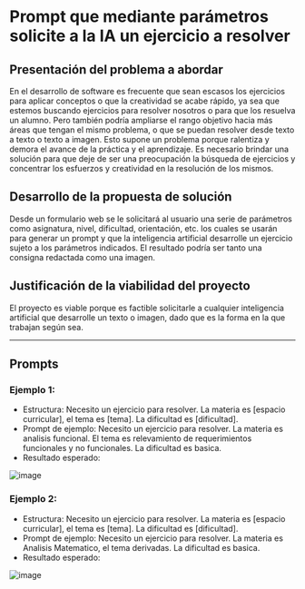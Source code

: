 # Prompt que mediante parámetros solicite a la IA un ejercicio a resolver

## Presentación del problema a abordar

En el desarrollo de software es frecuente que sean escasos los ejercicios para aplicar conceptos o que la creatividad se acabe rápido, ya sea que estemos buscando ejercicios para resolver nosotros o para que los resuelva un alumno. Pero también podría ampliarse el rango objetivo hacia más áreas que tengan el mismo problema, o que se puedan resolver desde texto a texto o texto a imagen. 
Esto supone un problema porque ralentiza y demora el avance de la práctica y el aprendizaje. 
Es necesario brindar una solución para que deje de ser una preocupación la búsqueda de ejercicios y concentrar los esfuerzos y creatividad en la resolución de los mismos.

## Desarrollo de la propuesta de solución

Desde un formulario web se le solicitará al usuario una serie de parámetros como asignatura, nivel, dificultad, orientación, etc. los cuales se usarán para generar un prompt y que la inteligencia artificial desarrolle un ejercicio sujeto a los parámetros indicados. 
El resultado podría ser tanto una consigna redactada como una imagen.

## Justificación de la viabilidad del proyecto

El proyecto es viable porque es factible solicitarle a cualquier inteligencia artificial que desarrolle un texto o imagen, dado que es la forma en la que trabajan según sea.

<hr />

## Prompts

### Ejemplo 1:
- Estructura: Necesito un ejercicio para resolver. La materia es [espacio curricular], el tema es [tema]. La dificultad es [dificultad].
- Prompt de ejemplo: Necesito un ejercicio para resolver. La materia es analisis funcional. El tema es relevamiento de requerimientos funcionales y no funcionales. La dificultad es basica.
- Resultado esperado:
  
![image](https://github.com/user-attachments/assets/fc24aa82-b3fc-43f5-aa6d-7e59d62b9971)


### Ejemplo 2:
- Estructura: Necesito un ejercicio para resolver. La materia es [espacio curricular], el tema es [tema]. La dificultad es [dificultad].
- Prompt de ejemplo: Necesito un ejercicio para resolver. La materia es Analisis Matematico, el tema derivadas. La dificultad es basica.
- Resultado esperado:
  
![image](https://github.com/user-attachments/assets/3f3d9fb5-5e72-4b0d-a811-06032ea6cc5f)


